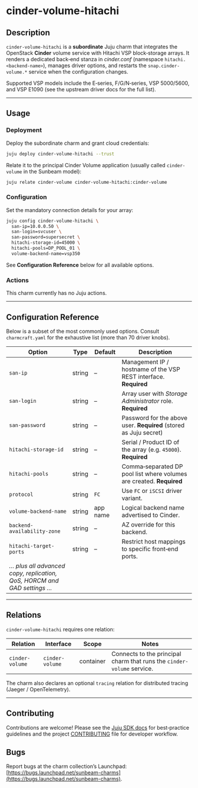 # cinder-volume-hitachi

## Description

`cinder-volume-hitachi` is a **subordinate** Juju charm that integrates the
OpenStack **Cinder** volume service with Hitachi VSP block‑storage arrays.
It renders a dedicated back‑end stanza in *cinder.conf* (namespace
`hitachi.<backend‑name>`), manages driver options, and restarts the
`snap.cinder-volume.*` service when the configuration changes.

Supported VSP models include the E‑series, F/G/N‑series, VSP 5000/5600, and
VSP E1090 (see the upstream driver docs for the full list).

---

## Usage

### Deployment

Deploy the subordinate charm and grant cloud credentials:

```bash
juju deploy cinder-volume-hitachi --trust
```

Relate it to the principal Cinder Volume application (usually called
`cinder-volume` in the Sunbeam model):

```bash
juju relate cinder-volume cinder-volume-hitachi:cinder-volume
```

### Configuration

Set the mandatory connection details for your array:

```bash
juju config cinder-volume-hitachi \
  san-ip=10.0.0.50 \
  san-login=svcuser \
  san-password=supersecret \
  hitachi-storage-id=45000 \
  hitachi-pools=DP_POOL_01 \
  volume-backend-name=vsp350
```

See **Configuration Reference** below for all available options.

### Actions

This charm currently has no Juju actions.

---

## Configuration Reference

Below is a subset of the most commonly used options. Consult
`charmcraft.yaml` for the exhaustive list (more than 70 driver knobs).

| Option                                                                 | Type   | Default  | Description                                                          |
| ---------------------------------------------------------------------- | ------ | -------- | -------------------------------------------------------------------- |
| `san-ip`                                                               | string | –        | Management IP / hostname of the VSP REST interface. **Required**     |
| `san-login`                                                            | string | –        | Array user with *Storage Administrator* role. **Required**           |
| `san-password`                                                         | string | –        | Password for the above user. **Required** (stored as Juju secret)    |
| `hitachi-storage-id`                                                   | string | –        | Serial / Product ID of the array (e.g. `45000`). **Required**        |
| `hitachi-pools`                                                        | string | –        | Comma‑separated DP pool list where volumes are created. **Required** |
| `protocol`                                                             | string | `FC`     | Use `FC` or `iSCSI` driver variant.                                  |
| `volume-backend-name`                                                  | string | app name | Logical backend name advertised to Cinder.                           |
| `backend-availability-zone`                                            | string | –        | AZ override for this backend.                                        |
| `hitachi-target-ports`                                                 | string | –        | Restrict host mappings to specific front‑end ports.                  |
| *… plus all advanced copy, replication, QoS, HORCM and GAD settings …* |        |          |                                                                      |

---

## Relations

`cinder-volume-hitachi` requires one relation:

| Relation        | Interface       | Scope     | Notes                                                                  |
| --------------- | --------------- | --------- | ---------------------------------------------------------------------- |
| `cinder-volume` | `cinder-volume` | container | Connects to the principal charm that runs the `cinder-volume` service. |

The charm also declares an optional `tracing` relation for distributed
tracing (Jaeger / OpenTelemetry).

---

## Contributing

Contributions are welcome!  Please see the
[Juju SDK docs](https://juju.is/docs/sdk) for best‑practice guidelines and the
project [CONTRIBUTING](https://opendev.org/openstack/sunbeam-charms/src/branch/main/CONTRIBUTING.md)
file for developer workflow.

## Bugs

Report bugs at the charm collection’s Launchpad:
[https://bugs.launchpad.net/sunbeam-charms](https://bugs.launchpad.net/sunbeam-charms).

